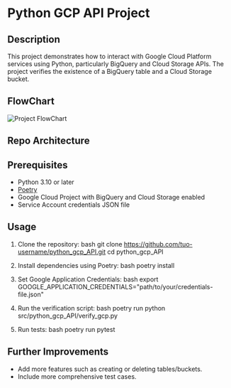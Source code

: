 # Python GCP API Project

## Description
This project demonstrates how to interact with Google Cloud Platform services using Python, particularly BigQuery and Cloud Storage APIs. The project verifies the existence of a BigQuery table and a Cloud Storage bucket.

## FlowChart
![Project FlowChart](images/flowchart.png)

## Repo Architecture

## Prerequisites
- Python 3.10 or later
- [Poetry](https://python-poetry.org/docs/#installation)
- Google Cloud Project with BigQuery and Cloud Storage enabled
- Service Account credentials JSON file

## Usage
1. Clone the repository:
   bash
   git clone https://github.com/tuo-username/python_gcp_API.git
   cd python_gcp_API


2. Install dependencies using Poetry:
   bash
   poetry install


3. Set Google Application Credentials:
   bash
   export GOOGLE_APPLICATION_CREDENTIALS="path/to/your/credentials-file.json"


4. Run the verification script:
   bash
   poetry run python src/python_gcp_API/verify_gcp.py


5. Run tests:
   bash
   poetry run pytest


## Further Improvements
- Add more features such as creating or deleting tables/buckets.
- Include more comprehensive test cases.